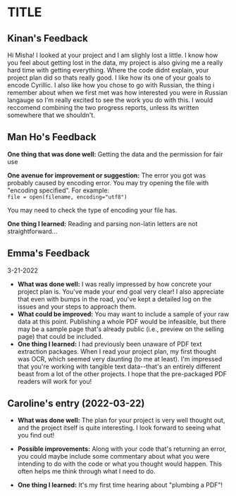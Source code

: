 # TITLE

## Kinan's Feedback
Hi Misha! I looked at your project and I am slighly lost a little. I know how you feel about getting lost in the data, my project is also giving me a really hard time with getting everything. Where the code didnt explain, your project plan did so thats really good. I like how its one of your goals to encode Cyrillic. I also like how you chose to go with Russian, the  thing i remember about when we first met was how interested you were in Russian langauge so I'm really excited to see the work you do with this. I would reccomend combining the two progress reports, unless its written somewhere that we shouldn't.

## Man Ho's Feedback

**One thing that was done well:** Getting the data and the permission for fair use

**One avenue for improvement or suggestion:** The error you got was probably caused by encoding error. You may try opening the file with "encoding specified". For example:  
`file = open(filename, encoding="utf8")`

You may need to check the type of encoding your file has.

**One thing I learned:** Reading and parsing non-latin letters are not straightforward...

## Emma's Feedback
3-21-2022
- **What was done well:** I was really impressed by how concrete your project plan is.  You've made your end goal very clear! I also appreciate that even with bumps in the road, you've kept a detailed log on the issues and your steps to approach them.
- **What could be improved:** You may want to include a sample of your raw data at this point.  Publishing a whole PDF would be infeasible, but there may be a sample page that's already public (i.e., preview on the selling page) that could be included.
- **One thing I learned:** I had previously been unaware of PDF text extraction packages.  When I read your project plan, my first thought was OCR, which seemed very daunting (to me at least). I'm impressed that you're working with tangible text data--that's an entirely different beast from a lot of the other projects. I hope that the pre-packaged PDF readers will work for you!

## Caroline's entry (2022-03-22)

- **What was done well:** The plan for your project is very well thought out, and the project itself is quite interesting. I look forward to seeing what you find out!

- **Possible improvements:** Along with your code that's returning an error, you could maybe include some commentary about what you were intending to do with the code or what you thought would happen. This often helps me think through what I need to do.

- **One thing I learned:** It's my first time hearing about "plumbing a PDF"! 